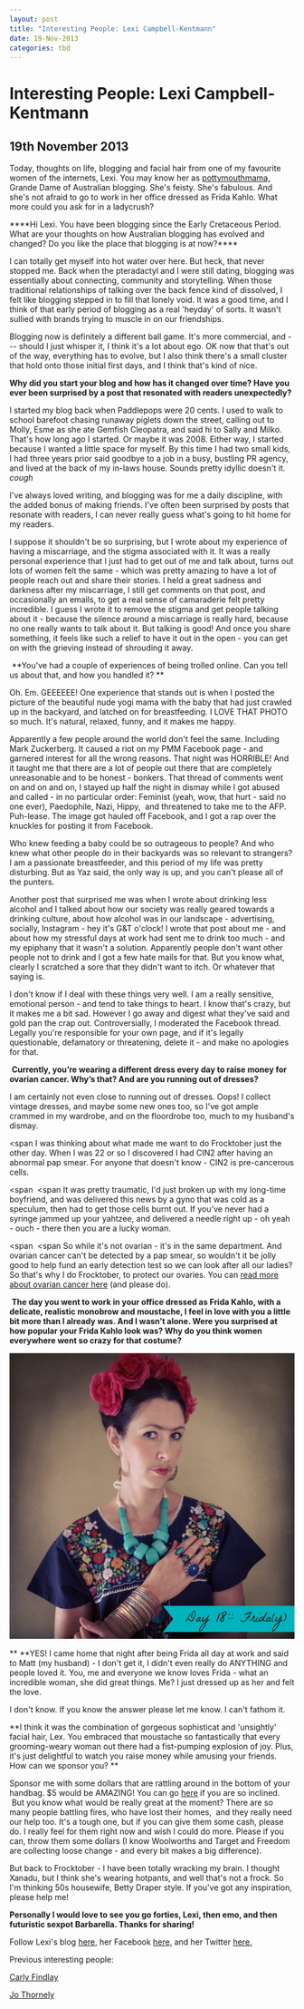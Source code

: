 ```yaml
---
layout: post
title: "Interesting People: Lexi Campbell-Kentmann"
date: 19-Nov-2013
categories: tbd
---
```


# Interesting People: Lexi Campbell-Kentmann

## 19th November 2013

<div tabindex="-1">







<div dir="ltr">

Today,   thoughts on life, blogging and facial hair from one of my favourite women of the internets, Lexi. You may know her as <a href="http://pottymouthmama.blogspot.com.au/">pottymouthmama,</a> Grande Dame of Australian blogging. She's feisty. She's fabulous. And she's not afraid to go to work in her office dressed as Frida Kahlo. What more could you ask for in a ladycrush?











<div tabindex="-1">

<div tabindex="-1">****Hi Lexi. You have been blogging since the Early Cretaceous Period. What are your thoughts on how Australian blogging has evolved and changed? Do you like the place that blogging is at now?****



<div dir="ltr">





I can totally get myself into hot water over here. But heck, that never stopped me. Back when the pteradactyl and I were still dating, blogging was essentially about connecting, community and storytelling. When those traditional relationships of talking over the back fence kind of dissolved, I felt like blogging stepped in to fill that lonely void. It was a good time, and I think of that early period of blogging as a real 'heyday' of sorts. It wasn't sullied with brands trying to muscle in on our friendships.



Blogging now is definitely a different ball game. It's more commercial, and --- should I just whisper it, I think it's a lot about ego. OK now that that's out of the way, everything has to evolve, but I also think there's a small cluster that hold onto those initial first days, and I think that's kind of nice.



**Why did you start your blog and how has it changed over time? Have you ever been surprised by a post that resonated with readers unexpectedly?**

I started my blog back when Paddlepops were 20 cents. I used to walk to school barefoot chasing runaway piglets down the street, calling out to Molly, Esme as she ate Gemfish Cleopatra, and said hi to Sally and Milko. That's how long ago I started. Or maybe it was 2008. Either way, I started because I wanted a little space for myself. By this time I had two small kids, I had three years prior said goodbye to a job in a busy, bustling PR agency, and lived at the back of my in-laws house. Sounds pretty idyllic doesn't it. *cough*



I've always loved writing, and blogging was for me a daily discipline, with the added bonus of making friends. I've often been surprised by posts that resonate with readers, I can never really guess what's going to hit home for my readers.

I suppose it shouldn't be so surprising, but I wrote about my experience of having a miscarriage, and the stigma associated with it. It was a really personal experience that I just had to get out of me and talk about, turns out lots of women felt the same - which was pretty amazing to have a lot of people reach out and share their stories. I held a great sadness and darkness after my miscarriage, I still get comments on that post, and occasionally an emails, to get a real sense of camaraderie felt pretty incredible. I guess I wrote it to remove the stigma and get people talking about it - because the silence around a miscarriage is really hard, because no one really wants to talk about it. But talking is good! And once you share something, it feels like such a relief to have it out in the open - you can get on with the grieving instead of shrouding it away.



 **You've had a couple of experiences of being trolled online. Can you tell us about that, and how you handled it? **



Oh. Em. GEEEEEE! One experience that stands out is when I posted the picture of the beautiful nude yogi mama with the baby that had just crawled up in the backyard, and latched on for breastfeeding. I LOVE THAT PHOTO so much. It's natural, relaxed, funny, and it makes me happy.

Apparently a few people around the world don't feel the same. Including Mark Zuckerberg. It caused a riot on my PMM Facebook page - and garnered interest for all the wrong reasons. That night was HORRIBLE! And it taught me that there are a lot of people out there that are completely unreasonable and to be honest - bonkers. That thread of comments went on and on and on, I stayed up half the night in dismay while I got abused and called - in no particular order: Feminist (yeah, wow, that hurt - said no one ever), Paedophile, Nazi, Hippy,  and threatened to take me to the AFP. Puh-lease. The image got hauled off Facebook, and I got a rap over the knuckles for posting it from Facebook.

Who knew feeding a baby could be so outrageous to people? And who knew what other people do in their backyards was so relevant to strangers? I am a passionate breastfeeder, and this period of my life was pretty disturbing. But as Yaz said, the only way is up, and you can't please all of the punters.

Another post that surprised me was when I wrote about drinking less alcohol and I talked about how our society was really geared towards a drinking culture, about how alcohol was in our landscape - advertising, socially, Instagram - hey it's G&amp;T o'clock! I wrote that post about me - and about how my stressful days at work had sent me to drink too much - and my epiphany that it wasn't a solution. Apparently people don't want other people not to drink and I got a few hate mails for that. But you know what, clearly I scratched a sore that they didn't want to itch. Or whatever that saying is.

I don't know if I deal with these things very well. I am a really sensitive, emotional person - and tend to take things to heart. I know that's crazy, but it makes me a bit sad. However I go away and digest what they've said and gold pan the crap out. Controversially, I moderated the Facebook thread. Legally you're responsible for your own page, and if it's legally questionable, defamatory or threatening, delete it - and make no apologies for that.



 **Currently, you’re wearing a different dress every day to raise money for ovarian cancer. Why’s that? And are you running out of dresses?**



I am certainly not even close to running out of dresses. Oops! I collect vintage dresses, and maybe some new ones too, so I've got ample crammed in my wardrobe, and on the floordrobe too, much to my husband's dismay.

<span I was thinking about what made me want to do Frocktober just the other day. When I was 22 or so I discovered I had CIN2 after having an abnormal pap smear. For anyone that doesn't know - CIN2 is pre-cancerous cells. </span>

<span  </span><span It was pretty traumatic, I'd just broken up with my long-time boyfriend, and was delivered this news by a gyno that was cold as a speculum, then had to get those cells burnt out. If you've never had a syringe jammed up your yahtzee, and delivered a needle right up - oh yeah - ouch - there then you are a lucky woman. </span>

<span  </span><span So while it's not ovarian - it's in the same department. And ovarian cancer can't be detected by a pap smear, so wouldn't it be jolly good to help fund an early detection test so we can look after all our ladies? So that's why I do Frocktober, to protect our ovaries. You can <a href="http://www.ocrf.com.au/" target="_blank">read more about ovarian cancer here</a> (and please do).</span>



 **The day you went to work in your office dressed as Frida Kahlo, with a delicate, realistic monobrow and moustache, I feel in love with you a little bit more than I already was. And I wasn’t alone. Were you surprised at how popular your Frida Kahlo look was? Why do you think women everywhere went so crazy for that costume?**

**<img class="photo-horiz" src="/images/2013/10/PMM-Day-18-Frocktober.jpg" />**

** **YES! I came home that night after being Frida all day at work and said to Matt (my husband) - I don't get it, I didn't even really do ANYTHING and people loved it. You, me and everyone we know loves Frida - what an incredible woman, she did great things. Me? I just dressed up as her and felt the love.



I don't know. If you know the answer please let me know. I can't fathom it.



**I think it was the combination of gorgeous sophisticat and 'unsightly' facial hair, Lex. You embraced that moustache so fantastically that every grooming-weary woman out there had a fist-pumping explosion of joy. Plus, it's just delightful to watch you raise money while amusing your friends. How can we sponsor you? **





Sponsor me with some dollars that are rattling around in the bottom of your handbag. $5 would be AMAZING! You can go <a href="https://frocktober.everydayhero.com/au/pmm" target="_blank">here</a> if you are so inclined.  But you know what would be really great at the moment? There are so many people battling fires, who have lost their homes,  and they really need our help too. It's a tough one, but if you can give them some cash, please do. I really feel for them right now and wish I could do more. Please if you can, throw them some dollars (I know Woolworths and Target and Freedom are collecting loose change - and every bit makes a big difference).





But back to Frocktober - I have been totally wracking my brain. I thought Xanadu, but I think she's wearing hotpants, and well that's not a frock. So I'm thinking 50s housewife, Betty Draper style. If you've got any inspiration, please help me!



**Personally I would love to see you go forties, Lexi, then emo, and then futuristic sexpot Barbarella. Thanks for sharing!**



Follow Lexi's blog <a href="http://pottymouthmama.blogspot.com.au/">here,</a> her Facebook <a href="https://www.facebook.com/pottymouthmama">here,</a> and her Twitter <a href="https://twitter.com/pottymouthmama">here.</a>





Previous interesting people:



<a href="http://mogantosh.com/?p=455">Carly Findlay</a>

<a href="http://mogantosh.com/?p=481">Jo Thornely</a>






